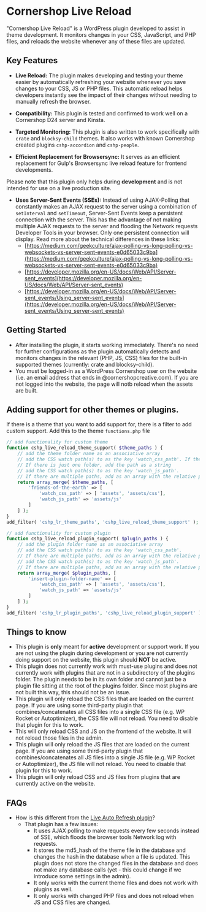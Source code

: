 # Cornershop Live Reload

"Cornershop Live Reload" is a WordPress plugin developed to assist in theme development. It monitors changes in your CSS, JavaScript, and PHP files, and reloads the website whenever any of these files are updated.

## Key Features
* __Live Reload:__ The plugin makes developing and testing your theme easier by automatically refreshing your website whenever you save changes to your CSS, JS or PHP files. This automatic reload helps developers instantly see the impact of their changes without needing to manually refresh the browser.

* __Compatibility:__ This plugin is tested and confirmed to work well on a Cornershop D24 server and Kinsta.

* __Targeted Monitoring:__ This plugin is also written to work specifically with `crate` and `blocksy-child` themes. It also works with known Cornershop created plugins `cshp-accordion` and `cshp-people`.

* __Efficient Replacement for Browsersync:__ It serves as an efficient replacement for Gulp's Browsersync live reload feature for frontend developments.

Please note that this plugin only helps during **development** and is not intended for use on a live production site.

* __Uses Server-Sent Events (SSEs):__  Instead of using AJAX-Polling that constantly makes an AJAX request to the server using a combination of `setInterval` and `setTimeout`, Server-Sent Events keep a persistent connection with the server. This has the advantage of not making multiple AJAX requests to the server and flooding the Network requests Developer Tools in your browser. Only one persistent connection will display. Read more about the technical differences in these links:
	* [https://medium.com/geekculture/ajax-polling-vs-long-polling-vs-websockets-vs-server-sent-events-e0d65033c9ba](https://medium.com/geekculture/ajax-polling-vs-long-polling-vs-websockets-vs-server-sent-events-e0d65033c9ba)
	* [https://developer.mozilla.org/en-US/docs/Web/API/Server-sent_events](https://developer.mozilla.org/en-US/docs/Web/API/Server-sent_events)
	* [https://developer.mozilla.org/en-US/docs/Web/API/Server-sent_events/Using_server-sent_events](https://developer.mozilla.org/en-US/docs/Web/API/Server-sent_events/Using_server-sent_events)

## Getting Started
* After installing the plugin, it starts working immediately. There's no need for further configurations as the plugin automatically detects and monitors changes in the relevant (PHP, JS, CSS) files for the built-in supported themes (currently: crate and blocksy-child). 
* You must be logged-in as a WordPress Cornershop user on the website (i.e. an email address that ends in @cornershopcreative.com). If you are not logged into the website, the page will notb reload when the assets are built.

## Adding support for other themes or plugins.
If there is a theme that you want to add support for, there is a filter to add custom support. Add this to the theme `functions.php` file
```php
// add functionality for custom theme
function cshp_live_reload_theme_support( $theme_paths ) {
    // add the theme folder name as an associative array
    // add the CSS watch path(s) to as the key 'watch_css_path'. If there are multiple paths, add as an array with the relative path folders as the values.
    // If there is just one folder, add the path as a string
    // add the CSS watch path(s) to as the key 'watch_js_path'.
    // If there are multiple paths, add as an array with the relative path folders as the values. If there is just one folder, add the path as a string.
	return array_merge( $theme_paths, [ 
		'friends-of-the-earth' => [ 
			'watch_css_path' => [ 'assets', 'assets/css'], 
			'watch_js_path' => 'assets/js' 
		]
	] );
}
add_filter( 'cshp_lr_theme_paths', 'cshp_live_reload_theme_support' );
```

```php
// add functionality for custom plugin
function cshp_live_reload_plugin_support( $plugin_paths ) {
    // add the plugin folder name as an associative array
    // add the CSS watch path(s) to as the key 'watch_css_path'.
    // If there are multiple paths, add as an array with the relative path folders as the values. If there is just one folder, add the path as a string
    // add the CSS watch path(s) to as the key 'watch_js_path'.
    // If there are multiple paths, add as an array with the relative path folders as the values. If there is just one folder, add the path as a string.
	return array_merge( $plugin_paths, [ 
		'insert-plugin-folder-name' => [ 
			'watch_css_path' => [ 'assets', 'assets/css'], 
			'watch_js_path' => 'assets/js' 
		]
	] );
}
add_filter( 'cshp_lr_plugin_paths', 'cshp_live_reload_plugin_support' );
```

## Things to know
* This plugin is **only** meant for **active** development or support work. If you are not using the plugin during development or you are not currently doing support on the website, this plugin should **NOT** be active.
* This plugin does not currently work with must-use plugins and does not currently work with plugins that are not in a subdirectory of the plugins folder. The plugin needs to be in its own folder and cannot just be a plugin file sitting at the root of the plugins folder. Since most plugins are not built this way, this should not be an issue.
* This plugin will only reload the CSS files that are loaded on the current page. If you are using some third-party plugin that combines/concatenates all CSS files into a single CSS file (e.g. WP Rocket or Autoptimizer), the CSS file will not reload. You need to disable that plugin for this to work.
* This will only reload CSS and JS on the frontend of the website. It will not reload those files in the admin.
* This plugin will only reload the JS files that are loaded on the current page. If you are using some third-party plugin that combines/concatenates all JS files into a single JS file (e.g. WP Rocket or Autoptimizer), the JS file will not reload. You need to disable that plugin for this to work.
* This plugin will only reload CSS and JS files from plugins that are currently active on the website.

## FAQs
* How is this different from the [Live Auto Refresh plugin](https://wordpress.org/plugins/live-auto-refresh/)?
	* That plugin has a few issues:
		* It uses AJAX polling to make requests every few seconds instead of SSE, which floods the browser tools Network log with requests.
		* It stores the md5_hash of the theme file in the database and changes the hash in the database when a file is updated. This plugin does not store the changed files in the database and does not make any database calls (yet - this could change if we introduce some settings in the admin).
		* It only works with the current theme files and does not work with plugins as well.
		* It only works with changed PHP files and does not reload when JS and CSS files are changed.
